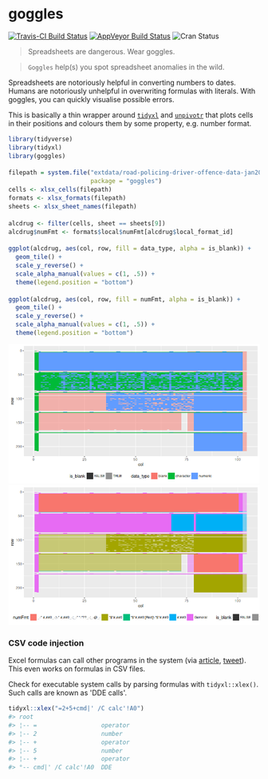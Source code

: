 <!-- README.md is generated from README.Rmd. Please edit that file -->
goggles
=======

[![Travis-CI Build Status](https://travis-ci.org/nacnudus/goggles.svg?branch=master)](https://travis-ci.org/nacnudus/goggles) [![AppVeyor Build Status](https://ci.appveyor.com/api/projects/status/github/nacnudus/goggles?branch=master&svg=true)](https://ci.appveyor.com/project/nacnudus/goggles) ![Cran Status](http://www.r-pkg.org/badges/version/goggles)

> Spreadsheets are dangerous. Wear goggles.

> `Goggles` help(s) you spot spreadsheet anomalies in the wild.

Spreadsheets are notoriously helpful in converting numbers to dates. Humans are notoriously unhelpful in overwriting formulas with literals. With goggles, you can quickly visualise possible errors.

This is basically a thin wrapper around [`tidyxl`](https://github.com/nacnudus/tidyxl) and [`unpivotr`](https://github.com/nacnudus/unpivotr) that plots cells in their positions and colours them by some property, e.g. number format.

``` r
library(tidyverse)
library(tidyxl)
library(goggles)

filepath = system.file("extdata/road-policing-driver-offence-data-jan2009-sep2006.xlsx",
                       package = "goggles")
cells <- xlsx_cells(filepath)
formats <- xlsx_formats(filepath)
sheets <- xlsx_sheet_names(filepath)

alcdrug <- filter(cells, sheet == sheets[9])
alcdrug$numFmt <- formats$local$numFmt[alcdrug$local_format_id]

ggplot(alcdrug, aes(col, row, fill = data_type, alpha = is_blank)) +
  geom_tile() +
  scale_y_reverse() +
  scale_alpha_manual(values = c(1, .5)) +
  theme(legend.position = "bottom")

ggplot(alcdrug, aes(col, row, fill = numFmt, alpha = is_blank)) +
  geom_tile() +
  scale_y_reverse() +
  scale_alpha_manual(values = c(1, .5)) +
  theme(legend.position = "bottom")
```

![](README-unnamed-chunk-2-1.png)![](README-unnamed-chunk-2-2.png)

### CSV code injection

Excel formulas can call other programs in the system (via [article](http://georgemauer.net/2017/10/07/csv-injection.html), [tweet](https://twitter.com/_ColinFay/status/921724929535545344)). This even works on formulas in CSV files.

Check for executable system calls by parsing formulas with `tidyxl::xlex()`. Such calls are known as 'DDE calls'.

``` r
tidyxl::xlex("=2+5+cmd|' /C calc'!A0")
#> root                   
#> ¦-- =                  operator
#> ¦-- 2                  number
#> ¦-- +                  operator
#> ¦-- 5                  number
#> ¦-- +                  operator
#> °-- cmd|' /C calc'!A0  DDE
```
